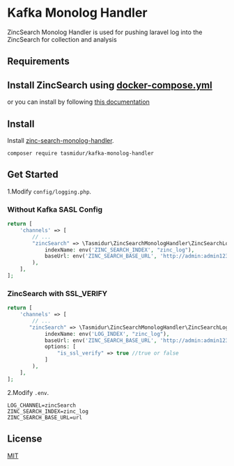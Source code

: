# Kafka Monolog Handler

ZincSearch  Monolog Handler is used for pushing laravel log into the ZincSearch for collection and analysis

## Requirements

## Install ZincSearch using [docker-compose.yml](https://github.com/tasmidur/zinc-search-monolog-handler/blob/master/docker-compose.yml)

or you can install by following [this documentation](https://docs.zincsearch.com/installation/)

## Install

Install [zinc-search-monolog-handler](https://packagist.org/packages/tasmidur/zinc-search-monolog-handler).

```shell
composer require tasmidur/kafka-monolog-handler
```

## Get Started

1.Modify `config/logging.php`.
### Without Kafka SASL Config
```php
return [
    'channels' => [
        // ...
        "zincSearch" => \Tasmidur\ZincSearchMonologHandler\ZincSearchLogger::getInstance(
            indexName: env('ZINC_SEARCH_INDEX', "zinc_log"),
            baseUrl: env('ZINC_SEARCH_BASE_URL', 'http://admin:admin123@localhost:4080/api')
        ),
    ],
];
```
### ZincSearch with SSL_VERIFY
```php
return [
    'channels' => [
        // ...
       "zincSearch" => \Tasmidur\ZincSearchMonologHandler\ZincSearchLogger::getInstance(
            indexName: env('LOG_INDEX', "zinc_log"),
            baseUrl: env('ZINC_SEARCH_BASE_URL', 'http://admin:admin123@localhost:4080/api'),
            options: [
                "is_ssl_verify" => true //true or false
            ]
        ),
    ],
];
```
2.Modify `.env`.
```
LOG_CHANNEL=zincSearch
ZINC_SEARCH_INDEX=zinc_log
ZINC_SEARCH_BASE_URL=url

```

## License

[MIT](LICENSE)
